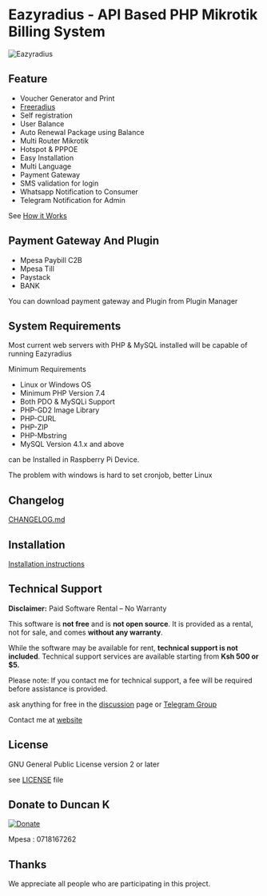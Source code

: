 
# Eazyradius - API Based PHP Mikrotik Billing System

![Eazyradius](install/img/logo.png)

## Feature

- Voucher Generator and Print
- [Freeradius](https://github.com/hotspotbilling/Eazyradius/wiki/FreeRadius)
- Self registration
- User Balance
- Auto Renewal Package using Balance
- Multi Router Mikrotik
- Hotspot & PPPOE
- Easy Installation
- Multi Language
- Payment Gateway
- SMS validation for login
- Whatsapp Notification to Consumer
- Telegram Notification for Admin

See [How it Works ](https://github.com/hotspotbilling/Eazyradius/wiki/How-It-Works---Cara-kerja)

## Payment Gateway And Plugin

- Mpesa Paybill C2B
- Mpesa Till
- Paystack
- BANK

You can download payment gateway and Plugin from Plugin Manager

## System Requirements

Most current web servers with PHP & MySQL installed will be capable of running Eazyradius

Minimum Requirements

- Linux or Windows OS
- Minimum PHP Version 7.4
- Both PDO & MySQLi Support
- PHP-GD2 Image Library
- PHP-CURL
- PHP-ZIP
- PHP-Mbstring
- MySQL Version 4.1.x and above

can be Installed in Raspberry Pi Device.

The problem with windows is hard to set cronjob, better Linux

## Changelog

[CHANGELOG.md](CHANGELOG.md)

## Installation

[Installation instructions](https://github.com/shabran01/Eazyradius/wiki)


## Technical Support

**Disclaimer:** Paid Software Rental – No Warranty

This software is **not free** and is **not open source**. It is provided as a rental, not for sale, and comes **without any warranty**.

While the software may be available for rent, **technical support is not included**. Technical support services are available starting from **Ksh 500 or $5.**

Please note: If you contact me for technical support, a fee will be required before assistance is provided.

ask anything for free in the [discussion](/hotspotbilling/Eazyradius/discussions) page or [Telegram Group](https://t.me/Eazyradius)

Contact me at [website](Eazyradius.co.ke/)

## License

GNU General Public License version 2 or later

see [LICENSE](LICENSE) file


## Donate to Duncan K

[![Donate](https://img.shields.io/badge/Donate-PayPal-green.svg)](https://paypal.me/ibnux)

Mpesa : 0718167262

## Thanks
We appreciate all people who are participating in this project.

